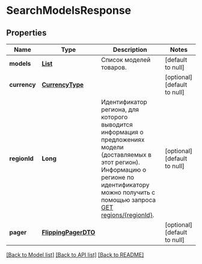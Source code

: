 # SearchModelsResponse
## Properties

| Name | Type | Description | Notes |
|------------ | ------------- | ------------- | -------------|
| **models** | [**List**](ModelDTO.md) | Список моделей товаров. | [default to null] |
| **currency** | [**CurrencyType**](CurrencyType.md) |  | [optional] [default to null] |
| **regionId** | **Long** | Идентификатор региона, для которого выводится информация о предложениях модели (доставляемых в этот регион).  Информацию о регионе по идентификатору можно получить с помощью запроса [GET regions/{regionId}](../../reference/regions/searchRegionsById.md).  | [optional] [default to null] |
| **pager** | [**FlippingPagerDTO**](FlippingPagerDTO.md) |  | [optional] [default to null] |

[[Back to Model list]](../README.md#documentation-for-models) [[Back to API list]](../README.md#documentation-for-api-endpoints) [[Back to README]](../README.md)

